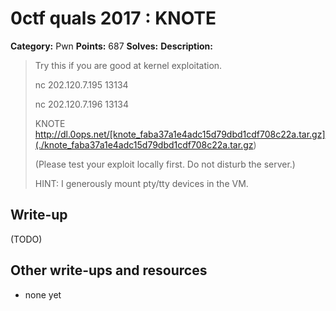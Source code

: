 # 0ctf quals 2017 : KNOTE

**Category:** Pwn
**Points:** 687
**Solves:** 
**Description:**

> Try this if you are good at kernel exploitation.
> 
> 
> nc 202.120.7.195 13134
> 
> nc 202.120.7.196 13134
> 
> 
> KNOTE <http://dl.0ops.net/[knote_faba37a1e4adc15d79dbd1cdf708c22a.tar.gz](./knote_faba37a1e4adc15d79dbd1cdf708c22a.tar.gz>)
> 
> 
> (Please test your exploit locally first. Do not disturb the server.)
> 
> 
> HINT: I generously mount pty/tty devices in the VM.


## Write-up

(TODO)

## Other write-ups and resources

* none yet
